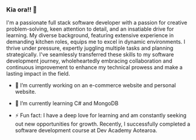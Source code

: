 ### Kia ora!! 👋

I'm a passionate full stack software developer with a passion for creative problem-solving, keen attention to detail, and an insatiable drive for learning. My diverse background, featuring extensive experience in demanding kitchen roles, equips me to excel in dynamic environments. I thrive under pressure, expertly juggling multiple tasks and planning strategically. I've seamlessly transferred these skills to my software development journey, wholeheartedly embracing collaboration and continuous improvement to enhance my technical prowess and make a lasting impact in the field.

- 🔭 I’m currently working on an e-commerce website and personal website.
  
- 🌱 I’m currently learning C# and MongoDB
- ⚡ Fun fact: I have a deep love for learning and am constantly seeking out new opportunities for growth. Recently, I successfully completed a software development course at Dev Academy Aotearoa.
